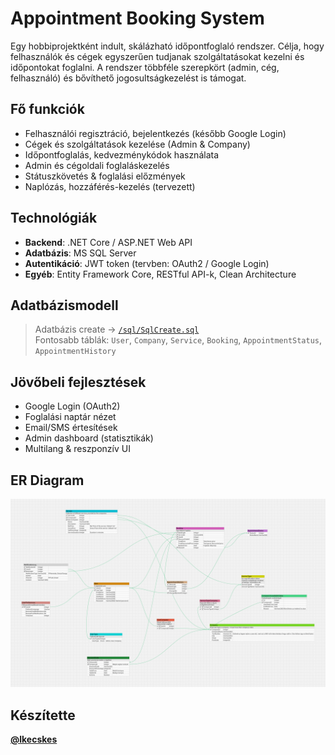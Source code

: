 # Appointment Booking System

Egy hobbiprojektként indult, skálázható időpontfoglaló rendszer. Célja, hogy felhasználók és cégek egyszerűen tudjanak szolgáltatásokat kezelni és időpontokat foglalni. A rendszer többféle szerepkört (admin, cég, felhasználó) és bővíthető jogosultságkezelést is támogat.

## Fő funkciók

- Felhasználói regisztráció, bejelentkezés (később Google Login)
- Cégek és szolgáltatások kezelése (Admin & Company)
- Időpontfoglalás, kedvezménykódok használata
- Admin és cégoldali foglaláskezelés
- Státuszkövetés & foglalási előzmények
- Naplózás, hozzáférés-kezelés (tervezett)

## Technológiák

- **Backend**: .NET Core / ASP.NET Web API
- **Adatbázis**: MS SQL Server
- **Autentikáció**: JWT token (tervben: OAuth2 / Google Login)
- **Egyéb**: Entity Framework Core, RESTful API-k, Clean Architecture

## Adatbázismodell

> Adatbázis create -> [`/sql/SqlCreate.sql`](./sql/SqlCreate.sql)  
> Fontosabb táblák: `User`, `Company`, `Service`, `Booking`, `AppointmentStatus`, `AppointmentHistory`

## Jövőbeli fejlesztések

- Google Login (OAuth2)
- Foglalási naptár nézet
- Email/SMS értesítések
- Admin dashboard (statisztikák)
- Multilang & reszponzív UI

## ER Diagram

![ER Diagram](./images/ER_BookingAppointmentSystem.png)

## Készítette

[**@lkecskes**](https://github.com/lkecskes)
